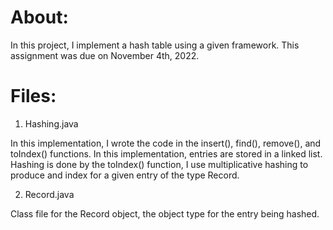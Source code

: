 # About:
In this project, I implement a hash table using a given framework. This assignment was due on November 4th, 2022.

# Files:
1. Hashing.java

In this implementation, I wrote the code in the insert(), find(), remove(), and toIndex() functions. In this implementation, entries are stored in a linked list. Hashing is done by the toIndex() function, I use multiplicative hashing to produce and index for a given entry of the type Record.

2. Record.java

Class file for the Record object, the object type for the entry being hashed. 
